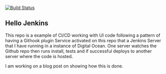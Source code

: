 [![Build Status](http://107.170.228.115:8080/job/hello-jenkins/badge/icon)](http://107.170.228.115:8080/job/hello-jenkins/)

Hello Jenkins
-

This repo is a example of CI/CD working with UI code following a pattern of having a Githook plugin Service activated on this repo that a Jenkins Server that I have running in a instance of Digital Ocean. One server watches the Github repo then runs install, tests and if successful deploys to another server where the code is hosted.

I am working on a blog post on showing how this is done.